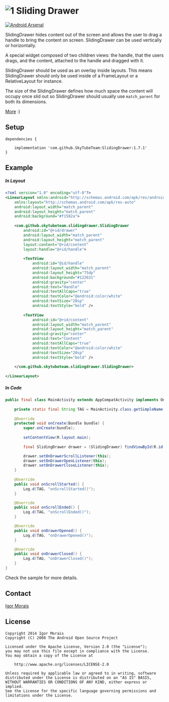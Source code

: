 # ![1] Sliding Drawer

[![Android Arsenal](https://img.shields.io/badge/Android%20Arsenal-SlidingDrawer-brightgreen.svg?style=flat)](https://android-arsenal.com/details/1/765)

SlidingDrawer hides content out of the screen and allows the user to drag a handle to bring the content on screen. SlidingDrawer can be used vertically or horizontally.

A special widget composed of two children views: the handle, that the users drags, and the content, attached to the handle and dragged with it.

SlidingDrawer should be used as an overlay inside layouts. This means SlidingDrawer should only be used inside of a FrameLayout or a RelativeLayout for instance.

The size of the SlidingDrawer defines how much space the content will occupy once slid out so SlidingDrawer should usually use `match_parent` for both its dimensions.

[More](http://developer.android.com/reference/android/widget/SlidingDrawer.html) :)


## Setup

```
dependencies {

    implementation 'com.github.SkyTubeTeam:SlidingDrawer:1.7.1'
}
```


## Example

##### In Layout

```xml
<?xml version="1.0" encoding="utf-8"?>
<LinearLayout xmlns:android="http://schemas.android.com/apk/res/android"
    xmlns:layout="http://schemas.android.com/apk/res-auto"
    android:layout_width="match_parent"
    android:layout_height="match_parent"
    android:background="#f1582a">
    
    <com.github.skytubeteam.slidingdrawer.SlidingDrawer
        android:id="@+id/drawer"
        android:layout_width="match_parent"
        android:layout_height="match_parent"
        layout:content="@+id/content"
        layout:handle="@+id/handle">
        
        <TextView
            android:id="@id/handle"
            android:layout_width="match_parent"
            android:layout_height="75dp"
            android:background="#122631"
            android:gravity="center"
            android:text="Handle"
            android:textAllCaps="true"
            android:textColor="@android:color/white"
            android:textSize="20sp"
            android:textStyle="bold" />
            
        <TextView
            android:id="@+id/content"
            android:layout_width="match_parent"
            android:layout_height="match_parent"
            android:gravity="center"
            android:text="Content"
            android:textAllCaps="true"
            android:textColor="@android:color/white"
            android:textSize="20sp"
            android:textStyle="bold" />
            
    </com.github.skytubeteam.slidingdrawer.SlidingDrawer>
    
</LinearLayout>
```

##### In Code

```java
public final class MainActivity extends AppCompatActivity implements OnDrawerScrollListener, OnDrawerOpenListener, OnDrawerCloseListener {
                                                
    private static final String TAG = MainActivity.class.getSimpleName();
    
    @Override
    protected void onCreate(Bundle bundle) {
        super.onCreate(bundle);
        
        setContentView(R.layout.main);
        
        final SlidingDrawer drawer = (SlidingDrawer) findViewById(R.id.drawer);

        drawer.setOnDrawerScrollListener(this);
        drawer.setOnDrawerOpenListener(this);
        drawer.setOnDrawerCloseListener(this);
    }
    
    @Override
    public void onScrollStarted() {
        Log.d(TAG, "onScrollStarted()");
    }

    @Override
    public void onScrollEnded() {
        Log.d(TAG, "onScrollEnded()");
    }

    @Override
    public void onDrawerOpened() {
        Log.d(TAG, "onDrawerOpened()");
    }

    @Override
    public void onDrawerClosed() {
        Log.d(TAG, "onDrawerClosed()");
    }
}
```

Check the sample for more details.


## Contact

[Igor Morais](http://igormorais.com)


## License

```
Copyright 2014 Igor Morais
Copyright (C) 2008 The Android Open Source Project
    
Licensed under the Apache License, Version 2.0 (the "License");
you may not use this file except in compliance with the License.
You may obtain a copy of the License at

    http://www.apache.org/licenses/LICENSE-2.0
    
Unless required by applicable law or agreed to in writing, software
distributed under the License is distributed on an "AS IS" BASIS,
WITHOUT WARRANTIES OR CONDITIONS OF ANY KIND, either express or implied.
See the License for the specific language governing permissions and
limitations under the License.
```

[1]: https://raw.githubusercontent.com/SkytubeTeam/SlidingDrawer/master/Asset/Icon.png
